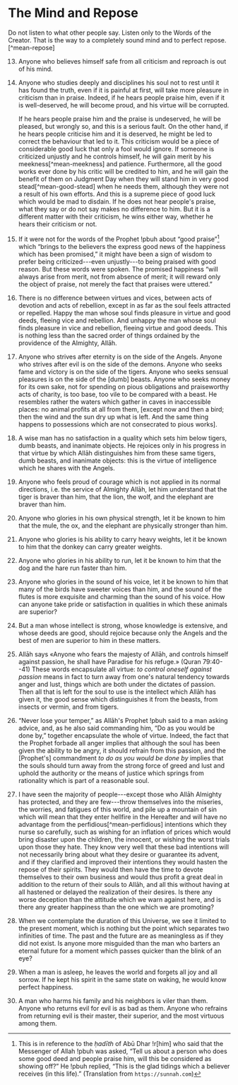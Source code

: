 # The Mind and Repose

Do not listen to what other people say. Listen only to the Words of the
Creator. That is the way to a completely sound mind and to perfect
repose.[^mean-repose]

13. Anyone who believes himself safe from all criticism and reproach is out of
his mind.

14. Anyone who studies deeply and disciplines his soul not to rest until it
has found the truth, even if it is painful at first, will take more pleasure
in criticism than in praise. Indeed, if he hears people praise him, even if it
is well-deserved, he will become proud, and his virtue will be corrupted.

    If he hears people praise him and the praise is undeserved, he will be
    pleased, but wrongly so, and this is a serious fault. On the other hand,
    if he hears people criticise him and it is deserved, he might be led to
    correct the behaviour that led to it. This criticism would be a piece of
    considerable good luck that only a fool would ignore. If someone is
    criticized unjustly and he controls himself, he will gain merit by his
    meekness[^mean-meekness] and patience. Furthermore, all the good works
    ever done by his critic will be credited to him, and he will gain the
    benefit of them on Judgment Day when they will stand him in very good
    stead[^mean-good-stead] when he needs them, although they were not a
    result of his own efforts. And this is a supreme piece of good luck which
    would be mad to disdain. If he does not hear people's praise, what they
    say or do not say makes no difference to him. But it is a different matter
    with their criticism, he wins either way, whether he hears their criticism
    or not.

15. If it were not for the words of the Prophet !pbuh about “good
praise”[^hadith-praise] which “brings to the believers the express good news
of the happiness which has been promised,” it might have been a sign of wisdom
to prefer being criticized---even unjustly---to being praised with good
reason. But these words were spoken. The promised happiness “will always arise
from merit, not from absence of merit; it will reward only the object of
praise, not merely the fact that praises were uttered.”

[^hadith-praise]: This is in reference to the _ḥadīth_ of Abū Dhar !r[him] who
said that the Messenger of Allah !pbuh was asked, “Tell us about a person who
does some good deed and people praise him, will this be considered as showing
off?” He !pbuh replied, “This is the glad tidings which a believer receives
(in this life).” (Translation from `https://sunnah.com`)

16. There is no difference between virtues and vices, between acts
of devotion and acts of rebellion, except in as far as the soul feels
attracted or repelled. Happy the man whose soul finds pleasure in virtue and
good deeds, fleeing vice and rebellion. And unhappy the man whose soul finds
pleasure in vice and rebellion, fleeing virtue and good deeds. This is nothing
less than the sacred order of things ordained by the providence of the
Almighty, Allāh.

17. Anyone who strives after eternity is on the side of the Angels. Anyone who
strives after evil is on the side of the demons. Anyone who seeks fame and
victory is on the side of the tigers. Anyone who seeks sensual pleasures is on
the side of the [dumb] beasts. Anyone who seeks money for its own sake, not
for spending on pious obligations and praiseworthy acts of charity, is too
base, too vile to be compared with a beast. He resembles rather the waters
which gather in caves in inaccessible places: no animal profits at all from
them, [except now and then a bird; then the wind and the sun dry up what is
left. And the same thing happens to possessions which are not consecrated to
pious works].

18. A wise man has no satisfaction in a quality which sets him below tigers,
dumb beasts, and inanimate objects. He rejoices only in his progress in that
virtue by which Allāh distinguishes him from these same tigers, dumb beasts,
and inanimate objects: this is the virtue of intelligence which he shares with
the Angels.

19. Anyone who feels proud of courage which is not applied in its normal
directions, i.e. the service of Almighty Allāh, let him understand that the
tiger is braver than him, that the lion, the wolf, and the elephant are braver
than him.

20. Anyone who glories in his own physical strength, let it be known to him
that the mule, the ox, and the elephant are physically stronger than him.

21. Anyone who glories is his ability to carry heavy weights, let it be known
to him that the donkey can carry greater weights.

22. Anyone who glories in his ability to run, let it be known to him that the
dog and the hare run faster than him.

23. Anyone who glories in the sound of his voice, let it be known to him that
many of the birds have sweeter voices than him, and the sound of the flutes is
more exquisite and charming than the sound of his voice. How can anyone take
pride or satisfaction in qualities in which these animals are superior?

24. But a man whose intellect is strong, whose knowledge is extensive, and
whose deeds are good, should rejoice because only the Angels and the best
of men are superior to him in these matters.

25. Allāh says «Anyone who fears the majesty of Allāh, and controls himself
against passion, he shall have Paradise for his refuge.» (Quran 79:40--41)
These words encapsulate all virtue: _to control oneself against passion_ means
in fact to turn away from one's natural tendency towards anger and lust,
things which are both under the dictates of passion. Then all that is left for
the soul to use is the intellect which Allāh has given it, the good sense
which distinguishes it from the beasts, from insects or vermin, and from
tigers.

26. “Never lose your temper,” as Allāh's Prophet !pbuh said to a man asking
advice, and, as he also said commanding him, “Do as you would be done by,”
together encapsulate the whole of virtue. Indeed, the fact that the Prophet
forbade all anger implies that although the soul has been given the ability to
be angry, it should refrain from this passion, and the [Prophet's] commandment
_to do as you would be done by_ implies that the souls should turn away from
the strong force of greed and lust and uphold the authority or the means of
justice which springs from rationality which is part of a reasonable soul.

27. I have seen the majority of people---except those who Allāh Almighty has
protected, and they are few---throw themselves into the miseries, the worries,
and fatigues of this world, and pile up a mountain of sin which will mean that
they enter hellfire in the Hereafter and will have no advantage from the
perfidious[^mean-perfidious] intentions which they nurse so carefully, such as wishing for an
inflation of prices which would bring disaster upon the children, the
innocent, or wishing the worst trials upon those they hate. They know very
well that these bad intentions will not necessarily bring about what they
desire or guarantee its advent, and if they clarified and improved their
intentions they would hasten the repose of their spirits. They would then have
the time to devote themselves to their own business and would thus profit a
great deal in addition to the return of their souls to Allāh, and all this
without having at all hastened or delayed the realization of their desires. Is
there any worse deception than the attitude which we warn against here, and is
there any greater happiness than the one which we are promoting?

28. When we contemplate the duration of this Universe, we see it limited to
the present moment, which is nothing but the point which separates two
infinities of time. The past and the future are as meaningless as if they did
not exist. Is anyone more misguided than the man who barters an eternal future
for a moment which passes quicker than the blink of an eye?

29. When a man is asleep, he leaves the world and forgets all joy and all
sorrow. If he kept his spirit in the same state on waking, he would know
perfect happiness.

30. A man who harms his family and his neighbors is viler than them. Anyone
who returns evil for evil is as bad as them. Anyone who refrains from
returning evil is their master, their superior, and the most virtuous among
them.

